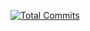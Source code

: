[![Total Commits](https://img.shields.io/badge/dynamic/json?color=blue&label=Total%20Commits&query=%24.data.user.contributionsCollection.totalCommitContributions&url=https://api.github.com/graphql&logo=github)](https://github.com/ImsilverDev)
